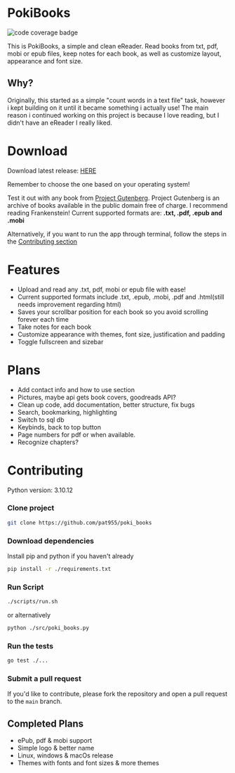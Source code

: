 # PokiBooks
![code coverage badge](https://github.com/pat955/poki_books/actions/workflows/ci.yml/badge.svg)

This is PokiBooks, a simple and clean eReader. Read books from txt, pdf, mobi or epub files, keep notes for each book, as well as customize layout, appearance and font size.

## Why?
Originally, this started as a simple "count words in a text file" task, however i kept building on it until it became something i actually use!
The main reason i continued working on this project is because I love reading, but I didn't have an eReader I really liked.

# Download
Download latest release: [HERE](https://github.com/pat955/poki_books/releases/latest)

Remember to choose the one based on your operating system!

Test it out with any book from [Project Gutenberg](https://www.gutenberg.org/). Project Gutenberg is an archive of books available in the public domain free of charge. I recommend reading Frankenstein!
Current supported formats are: **.txt, .pdf, .epub and .mobi**

Alternatively, if you want to run the app through terminal, follow the steps in the [Contributing section](#Contributing)

# Features 
* Upload and read any .txt, pdf, mobi or epub file with ease!
* Current supported formats include .txt, .epub, .mobi, .pdf and .html(still needs improvement regarding html)
* Saves your scrollbar position for each book so you avoid scrolling forever each time
* Take notes for each book
* Customize appearance with themes, font size, justification and padding 
* Toggle fullscreen and sizebar 
  
# Plans
* Add contact info and how to use section
* Pictures, maybe api gets book covers, goodreads API?
* Clean up code, add documentation, better structure, fix bugs
* Search, bookmarking, highlighting
* Switch to sql db
* Keybinds, back to top button
* Page numbers for pdf or when available.
* Recognize chapters?
  
# Contributing
Python version: 3.10.12
### Clone project
```bash
git clone https://github.com/pat955/poki_books
```
### Download dependencies
Install pip and python if you haven't already
```bash
pip install -r ./requirements.txt
```
### Run Script
```bash
./scripts/run.sh
```
or alternatively 
```bash
python ./src/poki_books.py
```
### Run the tests

```bash
go test ./...
```

### Submit a pull request

If you'd like to contribute, please fork the repository and open a pull request to the `main` branch.

## Completed Plans

* ePub, pdf & mobi support
* Simple logo & better name
* Linux, windows & macOs release
* Themes with fonts and font sizes & more themes
